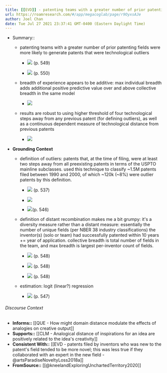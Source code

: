 ```yaml
---
title: [[EVD]] - patenting teams with a greater number of prior patenting fields were more likely to generate patents that were technological outliers - [[@kneelandExploringUnchartedTerritory2020]]
url: https://roamresearch.com/#/app/megacoglab/page/r9OyxsAJe
author: Joel Chan
date: Tue Jul 27 2021 23:37:41 GMT-0400 (Eastern Daylight Time)
---
```


- Summary::

    - patenting teams with a greater number of prior patenting fields were more likely to generate patents that were technological outliers

        - ![](https://firebasestorage.googleapis.com/v0/b/firescript-577a2.appspot.com/o/imgs%2Fapp%2Fmegacoglab%2F7ATAWg2rou.png?alt=media&token=a65710bf-d4be-49f8-9321-83c32e88af3a) (p. 549)

        - ![](https://firebasestorage.googleapis.com/v0/b/firescript-577a2.appspot.com/o/imgs%2Fapp%2Fmegacoglab%2F82nPeiLlwd.png?alt=media&token=c7c2a7fe-ce5b-44af-a204-c5aa3e5f3a88) (p. 550)

    - breadth of experience appears to be additive: max individual breadth adds additional positive predictive value over and above collective breadth in the same model

        - ![](https://firebasestorage.googleapis.com/v0/b/firescript-577a2.appspot.com/o/imgs%2Fapp%2Fmegacoglab%2Fg1KBFlpAON.png?alt=media&token=e888d10c-7ba2-4a04-974a-b34fd7ad1574)

    - results are robust to using higher threshold of four technological steps away from any previous patent (for defining outliers), as well as a continuous dependent measure of technological distance from previous patents

        - ![](https://firebasestorage.googleapis.com/v0/b/firescript-577a2.appspot.com/o/imgs%2Fapp%2Fmegacoglab%2FrT4w5xZhqK.png?alt=media&token=3fd6ed78-ce57-45d6-b1ea-e10130d14cb4)
- **Grounding Context**

    - definition of outliers: patents that, at the time of filing, were at least two steps away from all preexisting patents in terms of the USPTO mainline subclasses. used this technique to classify ~1.5M patents filed between 1990 and 2000, of which ~120k (~8%) were outlier patents by this definition.

        - ![](https://firebasestorage.googleapis.com/v0/b/firescript-577a2.appspot.com/o/imgs%2Fapp%2Fmegacoglab%2FUaYvGpmm9e.png?alt=media&token=f231f513-35ec-43fd-92e8-37ebcec0e34c) (p. 537)

        - ![](https://firebasestorage.googleapis.com/v0/b/firescript-577a2.appspot.com/o/imgs%2Fapp%2Fmegacoglab%2FsZOs-qN_0_.png?alt=media&token=3711ef7f-2e1e-4cc7-88e8-218a2316a2f3)

        - ![](https://firebasestorage.googleapis.com/v0/b/firescript-577a2.appspot.com/o/imgs%2Fapp%2Fmegacoglab%2FQGcD6WFPPP.png?alt=media&token=90a7cfbf-1913-4b1b-b192-fe78ac2d862d)(p. 546)

    - definition of distant recombination makes me a bit grumpy: it's a diversity measure rather than a distant measure: essentially the number of unique fields (per NBER 38 industry classifications) the inventor(s) (solo or team) had successfully patented within 10 years += year of application. collective breadth is total number of fields in the team, and max breadth is largest per-inventor count of fields.

        - ![](https://firebasestorage.googleapis.com/v0/b/firescript-577a2.appspot.com/o/imgs%2Fapp%2Fmegacoglab%2FIM76LjYqRk.png?alt=media&token=8ed5c38f-9703-4bb0-9663-2b2a33043fa1) (p. 548)

        - ![](https://firebasestorage.googleapis.com/v0/b/firescript-577a2.appspot.com/o/imgs%2Fapp%2Fmegacoglab%2FVOl2r95zh_.png?alt=media&token=7f03904b-01b9-4e5f-b785-c478e9159b26) (p. 548)

        - ![](https://firebasestorage.googleapis.com/v0/b/firescript-577a2.appspot.com/o/imgs%2Fapp%2Fmegacoglab%2FBFX9WuyiIo.png?alt=media&token=689ef949-3498-478e-b58a-0774022fcbad) (p. 548)

    - estimation: logit (linear?) regression

        - ![](https://firebasestorage.googleapis.com/v0/b/firescript-577a2.appspot.com/o/imgs%2Fapp%2Fmegacoglab%2FN196PsAht-.png?alt=media&token=5ae17d3f-50bb-430a-9d5d-fa84da63ae30) (p. 547)

###### Discourse Context

- **Informs::** [[QUE - How might domain distance modulate the effects of analogies on creative output]]
- **Supports::** [[CLM - Analogical distance of inspirations for an idea are positively related to the idea's creativity]]
- **Consistent With::** [[EVD - patents filed by inventors who was new to the patent's field tended to be more novel; this was less true if they collaborated with an expert in the new field - @artsParadiseNoveltyLoss2018a]]
- **FromSource::** [[@kneelandExploringUnchartedTerritory2020]]

